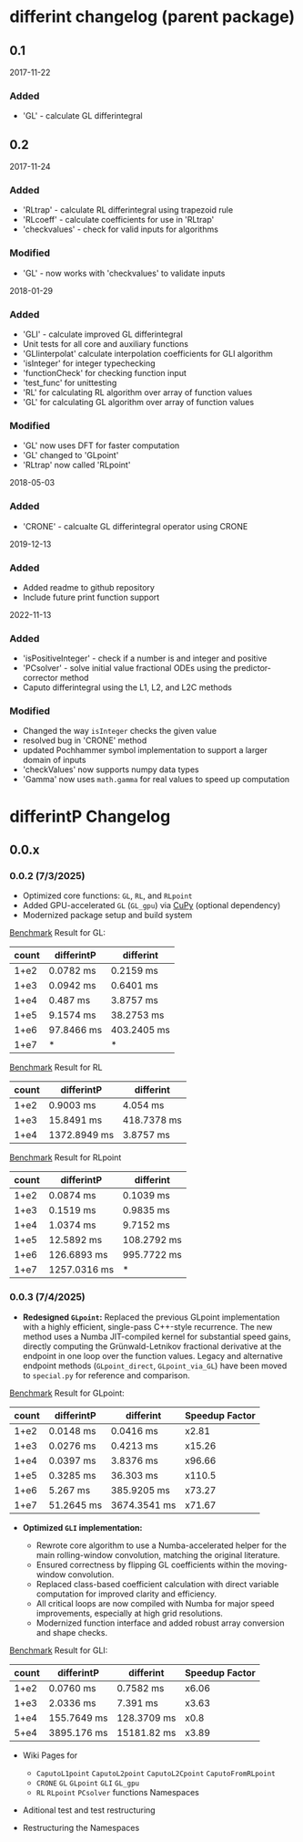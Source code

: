 # differint changelog (parent package)

## 0.1

2017-11-22

### Added

  - 'GL' - calculate GL differintegral

## 0.2

2017-11-24

### Added

  - 'RLtrap' - calculate RL differintegral using trapezoid rule
  - 'RLcoeff' - calculate coefficients for use in 'RLtrap'
  - 'checkvalues' - check for valid inputs for algorithms

### Modified

  - 'GL' - now works with 'checkvalues' to validate inputs

2018-01-29

### Added

  - 'GLI' - calculate improved GL differintegral
  - Unit tests for all core and auxiliary functions
  - 'GLIinterpolat' calculate interpolation coefficients for GLI algorithm
  - 'isInteger' for integer typechecking
  - 'functionCheck' for checking function input
  - 'test_func' for unittesting
  - 'RL' for calculating RL algorithm over array of function values
  - 'GL' for calculating GL algorithm over array of function values

### Modified

  - 'GL' now uses DFT for faster computation
  - 'GL' changed to 'GLpoint'
  - 'RLtrap' now called 'RLpoint'

2018-05-03

### Added

  - 'CRONE' - calcualte GL differintegral operator using CRONE

2019-12-13

### Added

  - Added readme to github repository
  - Include future print function support

2022-11-13

### Added

  - 'isPositiveInteger' - check if a number is and integer and positive
  - 'PCsolver' - solve initial value fractional ODEs using the predictor-corrector method
  - Caputo differintegral using the L1, L2, and L2C methods

### Modified

 - Changed the way `isInteger` checks the given value
 - resolved bug in 'CRONE' method
 - updated Pochhammer symbol implementation to support a larger domain of inputs
 - 'checkValues' now supports numpy data types
 - 'Gamma' now uses `math.gamma` for real values to speed up computation


# differintP Changelog

## 0.0.x

### 0.0.2 (7/3/2025)

- Optimized core functions: `GL`, `RL`, and `RLpoint`
- Added GPU-accelerated `GL` (`GL_gpu`) via [CuPy](https://cupy.dev/) (optional dependency)
- Modernized package setup and build system

[Benchmark](https://github.com/iparsw/differintC/blob/main/BENCHMARK.md) Result for GL:

| count |  differintP | differint   |
| ----- | ----------- | ----------- |
| 1+e2  | 0.0782 ms   | 0.2159 ms   |
| 1+e3  | 0.0942 ms   | 0.6401 ms   |
| 1+e4  | 0.487 ms    | 3.8757 ms   |
| 1+e5  | 9.1574 ms   | 38.2753 ms  |
| 1+e6  | 97.8466 ms  | 403.2405 ms |
| 1+e7  | *           | *           |


[Benchmark](https://github.com/iparsw/differintC/blob/main/BENCHMARK.md) Result for RL

| count |  differintP | differint   |
| ----- | ----------- | ----------- |
| 1+e2  | 0.9003 ms   | 4.054 ms    |
| 1+e3  | 15.8491 ms  | 418.7378 ms |
| 1+e4  | 1372.8949 ms| 3.8757 ms   |


[Benchmark](https://github.com/iparsw/differintC/blob/main/BENCHMARK.md) Result for RLpoint

| count |  differintP | differint   |
| ----- | ----------- | ----------- |
| 1+e2  | 0.0874 ms   | 0.1039 ms   |
| 1+e3  | 0.1519 ms   | 0.9835 ms   |
| 1+e4  | 1.0374 ms   | 9.7152 ms   |
| 1+e5  | 12.5892 ms  | 108.2792 ms |
| 1+e6  | 126.6893 ms | 995.7722 ms |
| 1+e7  | 1257.0316 ms| *           |


### 0.0.3 (7/4/2025)

* **Redesigned `GLpoint`:**
  Replaced the previous GLpoint implementation with a highly efficient, single-pass C++-style recurrence. The new method uses a Numba JIT-compiled kernel for substantial speed gains, directly computing the Grünwald-Letnikov fractional derivative at the endpoint in one loop over the function values.
  Legacy and alternative endpoint methods (`GLpoint_direct`, `GLpoint_via_GL`) have been moved to `special.py` for reference and comparison.


[Benchmark](https://github.com/iparsw/differintC/blob/main/BENCHMARK.md) Result for GLpoint:

| count |  differintP | differint    | Speedup Factor |
| ----- | ----------- | ------------ | -------------- |
| 1+e2  | 0.0148 ms   | 0.0416 ms    | x2.81          |
| 1+e3  | 0.0276 ms   | 0.4213 ms    | x15.26         |
| 1+e4  | 0.0397 ms   | 3.8376 ms    | x96.66         |
| 1+e5  | 0.3285 ms   | 36.303 ms    | x110.5         |
| 1+e6  | 5.267 ms    | 385.9205 ms  | x73.27         |
| 1+e7  | 51.2645 ms  | 3674.3541 ms | x71.67         |


* **Optimized `GLI` implementation:**

  * Rewrote core algorithm to use a Numba-accelerated helper for the main rolling-window convolution, matching the original literature.
  * Ensured correctness by flipping GL coefficients within the moving-window convolution.
  * Replaced class-based coefficient calculation with direct variable computation for improved clarity and efficiency.
  * All critical loops are now compiled with Numba for major speed improvements, especially at high grid resolutions.
  * Modernized function interface and added robust array conversion and shape checks.

[Benchmark](https://github.com/iparsw/differintC/blob/main/BENCHMARK.md) Result for GLI:

| count |  differintP | differint    | Speedup Factor |
| ----- | ----------- | ------------ | -------------- |
| 1+e2  | 0.0760 ms   | 0.7582 ms    | x6.06          |
| 1+e3  | 2.0336 ms   | 7.391 ms     | x3.63          |
| 1+e4  | 155.7649 ms | 128.3709 ms  | x0.8           |
| 5+e4  | 3895.176 ms | 15181.82 ms  | x3.89          |

- Wiki Pages for
  - `CaputoL1point` `CaputoL2point` `CaputoL2Cpoint` `CaputoFromRLpoint`
  - `CRONE` `GL` `GLpoint` `GLI` `GL_gpu`
  - `RL` `RLpoint` `PCsolver` functions Namespaces

- Aditional test and test restructuring
- Restructuring the Namespaces